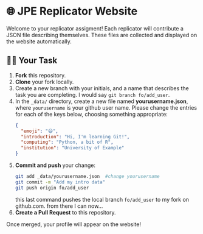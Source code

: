 # 🌐 JPE Replicator Website

Welcome to your replicator assigment! Each replicator will contribute a JSON file describing themselves.
These files are collected and displayed on the website automatically.

## 🧑‍💻 Your Task

1. **Fork** this repository.
2. **Clone** your fork locally.
3. Create a new branch with your initials, and a name that describes the task you are completing. I would say `git branch fo/add_user`.
4. In the `_data/` directory, create a new file named **yourusername.json**, where `yourusername` is your github user name. Please change the entries for each of the keys below, choosing something appropriate:
    ```json
    {
      "emoji": "😄",
      "introduction": "Hi, I'm learning Git!",
      "computing": "Python, a bit of R",
      "institution": "University of Example"
    }
    ```
5. **Commit and push** your change:
    ```bash
    git add _data/yourusername.json  #change yourusername
    git commit -m "Add my intro data"
    git push origin fo/add_user
    ```
    this last command pushes the local branch `fo/add_user` to my fork on github.com. from there I can now...
6. **Create a Pull Request** to this repository.

Once merged, your profile will appear on the website!
